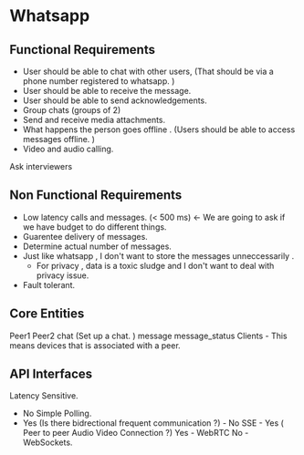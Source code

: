 # Whatsapp 

## Functional Requirements 
- User should be able to chat with other users, (That should be via a phone number registered to whatsapp. )
- User should be able to receive the message. 
- User should be able to send acknowledgements. 
- Group chats (groups of 2)
- Send and receive media attachments. 
- What happens the person goes offline . (Users should be able to access messages offline. )
- Video and audio calling. 

Ask interviewers

## Non Functional Requirements
- Low latency calls and messages. (< 500 ms) <- We are going to ask if we have budget to do different things. 
- Guarentee delivery of messages. 
- Determine actual number of messages. 
- Just like whatsapp , I don't want to store the messages unneccessarily . 
  - For privacy , data is a toxic sludge and I don't want to deal with privacy issue. 
- Fault tolerant. 

## Core Entities

Peer1
Peer2
chat (Set up a chat. )
message 
message_status
Clients - This means devices that is associated with a peer. 

## API Interfaces

Latency Sensitive. 
- No Simple Polling.
- Yes (Is there bidrectional frequent communication ?)
      - No SSE
      - Yes ( Peer to peer Audio Video Connection ?)
            Yes - WebRTC
             No  - WebSockets. 


